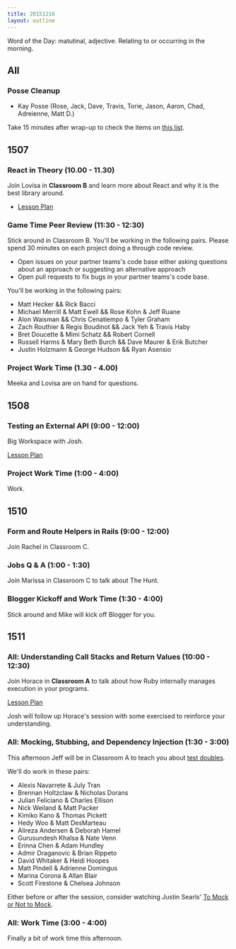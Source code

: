 ```yaml
---
title: 20151216
layout: outline
---
```


Word of the Day: matutinal, adjective. Relating to or occurring in the morning.

## All

### Posse Cleanup

* Kay Posse (Rose, Jack, Dave, Travis, Torie, Jason, Aaron, Chad, Adreienne,
Matt D.)

Take 15 minutes after wrap-up to check the items on [this list](https://gist.github.com/rwarbelow/f5cfe4333402d043ef2e).


## 1507

### React in Theory (10.00 - 11.30)

Join Lovisa in **Classroom B** and learn more about React and why it is the best library around.

- [Lesson Plan](https://github.com/turingschool/lesson_plans/blob/master/ruby_04-apis_and_scalability/react_in_theory.markdown)

### Game Time Peer Review (11:30 - 12:30)

Stick around in Classroom B. You'll be working in the following pairs. Please spend 30 minutes on each project doing a through code review.

- Open issues on your partner teams's code base either asking questions about an approach or suggesting an alternative approach
- Open pull requests to fix bugs in your partner teams's code base.

You'll be working in the following pairs:

* Matt Hecker && Rick Bacci
* Michael Merrill & Matt Ewell && Rose Kohn & Jeff Ruane
* Alon Waisman && Chris Cenatiempo & Tyler Graham
* Zach Routhier & Regis Boudinot && Jack Yeh & Travis Haby
* Bret Doucette & Mimi Schatz && Robert Cornell
* Russell Harms & Mary Beth Burch && Dave Maurer & Erik Butcher
* Justin Holzmann & George Hudson && Ryan Asensio

### Project Work Time (1.30 - 4.00)

Meeka and Lovisa are on hand for questions.

## 1508

### Testing an External API (9:00 - 12:00)

Big Workspace with Josh.

[Lesson Plan](https://github.com/turingschool/lesson_plans/blob/master/ruby_03-professional_rails_applications/testing_against_third_party_apis.md)

### Project Work Time (1:00 - 4:00)

Work.


## 1510

### Form and Route Helpers in Rails (9:00 - 12:00)

Join Rachel in Classroom C.

### Jobs Q & A (1:00 - 1:30)

Join Marissa in Classroom C to talk about The Hunt.

### Blogger Kickoff and Work Time (1:30 - 4:00)

Stick around and Mike will kick off Blogger for you.


## 1511

### All: Understanding Call Stacks and Return Values (10:00 - 12:30)

Join Horace in **Classroom A** to talk about how Ruby internally
manages execution in your programs.

[Lesson Plan](https://github.com/turingschool/lesson_plans/blob/master/ruby_01-object_oriented_programming_with_ruby/stacks_methods_and_program_flow.markdown)

Josh will follow up Horace's session with some exercised to reinforce your understanding.

### All: Mocking, Stubbing, and Dependency Injection (1:30 - 3:00)

This afternoon Jeff will be in Classroom A to teach you about [test doubles](https://github.com/turingschool/lesson_plans/blob/master/ruby_01-object_oriented_programming_with_ruby/testing_with_mocks_stubs_and_dependencies.markdown).

We'll do work in these pairs:

* Alexis Navarrete & July Tran
* Brennan Holtzclaw & Nicholas Dorans
* Julian Feliciano & Charles Ellison
* Nick Weiland & Matt Packer
* Kimiko Kano & Thomas Pickett
* Hedy Woo & Matt DesMarteau
* Alireza Andersen & Deborah Hamel
* Gurusundesh Khalsa & Nate Venn
* Erinna Chen & Adam Hundley
* Admir Draganovic & Brian Rippeto
* David Whitaker & Heidi Hoopes
* Matt Pindell & Adrienne Domingus
* Marina Corona & Allan Blair
* Scott Firestone & Chelsea Johnson

Either before or after the session, consider watching Justin Searls' [To Mock or Not to Mock](https://vimeo.com/54045166).

### All: Work Time (3:00 - 4:00)

Finally a bit of work time this afternoon.
